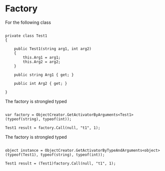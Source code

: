 # Factory

For the following class

```CSHARP

private class Test1
{

    public Test1(string arg1, int arg2)
    {
        this.Arg1 = arg1;
        this.Arg2 = arg2;
    }

    public string Arg1 { get; }

    public int Arg2 { get; }

}

```

The factory is strongled typed
```CSHARP

var factory = ObjectCreator.GetActivatorByArguments<Test1>(typeof(string), typeof(int));

Test1 result = factory.Call(null, "t1", 1);

```


The factory is strongled typed
```CSHARP

object instance = ObjectCreator.GetActivatorByTypeAndArguments<object>(typeof(Test1), typeof(string), typeof(int));

Test1 result = (Test1)factory.Call(null, "t1", 1);

```
